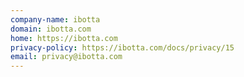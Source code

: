 ```yaml
---
company-name: ibotta
domain: ibotta.com
home: https://ibotta.com
privacy-policy: https://ibotta.com/docs/privacy/15
email: privacy@ibotta.com
---
```




